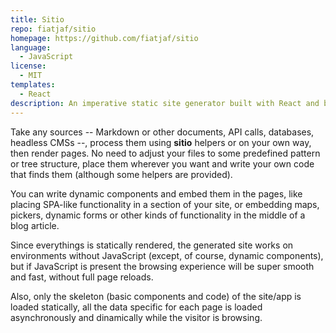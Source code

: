 ```yaml
---
title: Sitio
repo: fiatjaf/sitio
homepage: https://github.com/fiatjaf/sitio
language:
  - JavaScript
license:
  - MIT
templates:
  - React
description: An imperative static site generator built with React and browserify
---
```


Take any sources -- Markdown or other documents, API calls, databases, headless CMSs --, process them using **sitio** helpers or on your own way, then render pages. No need to adjust your files to some predefined pattern or tree structure, place them wherever you want and write your own code that finds them (although some helpers are provided).

You can write dynamic components and embed them in the pages, like placing SPA-like functionality in a section of your site, or embedding maps, pickers, dynamic forms or other kinds of functionality in the middle of a blog article.

Since everythings is statically rendered, the generated site works on environments without JavaScript (except, of course, dynamic components), but if JavaScript is present the browsing experience will be super smooth and fast, without full page reloads.

Also, only the skeleton (basic components and code) of the site/app is loaded statically, all the data specific for each page is loaded asynchronously and dinamically while the visitor is browsing.

